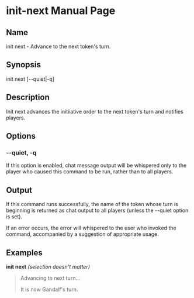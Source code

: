
# init-next Manual Page

## Name

init next - Advance to the next token's turn.

## Synopsis

init next \[--quiet|-q\] 

## Description

Init next advances the initiiative order to the next token's turn and notifies players.

## Options

### --quiet, -q
If this option is enabled, chat message output will be whispered only to the player who caused this command to be run, rather than to all players.

## Output

If this command runs successfully, the name of the token whose turn is beginning is returned as chat output to all players (unless the --quiet option is set).

If an error occurs, the error will whispered to the user who invoked the command, accompanied by a suggestion of appropriate usage.

## Examples

**init next** *(selection doesn't matter)*

> Advancing to next turn...
>
> It is now Gandalf's turn.
